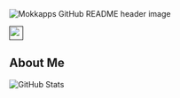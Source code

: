 <img src="https://i.ibb.co/PtGXvhp/stock-vector-programming-web-banner-best-programming-languages-technology-process-of-software-develo.jpg" alt="Mokkapps GitHub README header image">
<p><a href=""><img src="https://img.shields.io/badge/linkedin-%230077B5.svg?&style=for-the-badge&logo=linkedin&logoColor=white" height=25></a></p>


<h2>About Me</h2>
<p><img src="https://github-readme-stats.vercel.app/api?username=mokkapps&amp;show_icons=true" alt="GitHub Stats"></p>
  
